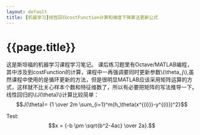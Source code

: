 ```yaml
---
layout: default
title: [机器学习]线性回归costFunction计算和梯度下降算法更新公式
---
```

{{page.title}}
===============
这是斯坦福的机器学习课程学习笔记。
课后练习题里有Octave/MATLAB编程，其中涉及到costFunction的计算，课程中一再强调要同时更新参数\\(\theta_j\\),虽然课程中使用的是循环更新的方法，但是很明显MATLAB应该采用矩阵运算的方式，这样就不比关心样本个数和特征维数了，所以有必要把矩阵的写法推导一下。
线性回归的\\(J(\theta)\\)计算比较简单：
$$J(\theta)= {1 \over 2m \sum_{i=1}^m(h_\theta(x^{(i)})-y^{(i)})^2}$$



Test:
$$x = {-b \pm \sqrt{b^2-4ac} \over 2a}.$$
